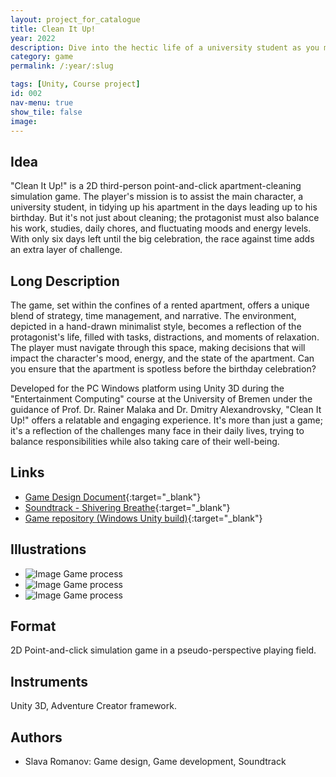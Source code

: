 ```yaml
---
layout: project_for_catalogue
title: Clean It Up!
year: 2022
description: Dive into the hectic life of a university student as you manage studies, work, daily chores, and the daunting task of cleaning up a messy apartment before your birthday arrives.
category: game
permalink: /:year/:slug

tags: [Unity, Course project]
id: 002
nav-menu: true
show_tile: false
image:
---
```


## Idea

"Clean It Up!" is a 2D third-person point-and-click apartment-cleaning simulation game. The player's mission is to assist the main character, a university student, in tidying up his apartment in the days leading up to his birthday. But it's not just about cleaning; the protagonist must also balance his work, studies, daily chores, and fluctuating moods and energy levels. With only six days left until the big celebration, the race against time adds an extra layer of challenge.

## Long Description

The game, set within the confines of a rented apartment, offers a unique blend of strategy, time management, and narrative. The environment, depicted in a hand-drawn minimalist style, becomes a reflection of the protagonist's life, filled with tasks, distractions, and moments of relaxation. The player must navigate through this space, making decisions that will impact the character's mood, energy, and the state of the apartment. Can you ensure that the apartment is spotless before the birthday celebration?

Developed for the PC Windows platform using Unity 3D during the "Entertainment Computing" course at the University of Bremen under the guidance of Prof. Dr. Rainer Malaka and Dr. Dmitry Alexandrovsky, "Clean It Up!" offers a relatable and engaging experience. It's more than just a game; it's a reflection of the challenges many face in their daily lives, trying to balance responsibilities while also taking care of their well-being.

## Links

- [Game Design Document](https://docs.google.com/document/d/1CXueNPwnltb2dziXqFPHdz_uYv9sZxzaxeS7DunDxGk/edit){:target="_blank"}
- [Soundtrack - Shivering Breathe](https://github.com/davinel000/cleanitup/blob/main/Assets/Clean%20it%20up!/Audio/ShiveringBreathe.mp3){:target="_blank"}
- [Game repository (Windows Unity build)](https://github.com/davinel000/cleanitup){:target="_blank"}

## Illustrations

- ![Image](https://filedn.com/lGT3vQOeVHQFjjI0lPsYmHS/Alone.png) Game process
- ![Image]('url') Game process
- ![Image]('url') Game process

## Format

2D Point-and-click simulation game in a pseudo-perspective playing field.

## Instruments

Unity 3D, Adventure Creator framework.

## Authors

- Slava Romanov: Game design, Game development, Soundtrack
